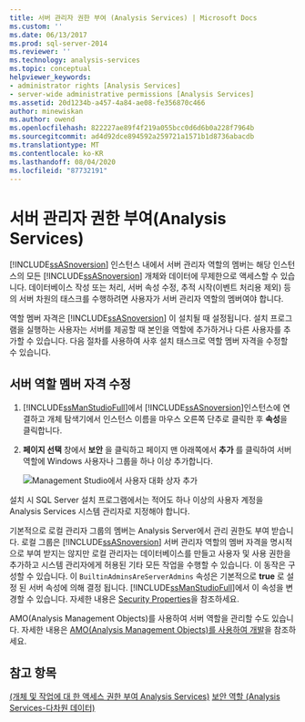 ```yaml
---
title: 서버 관리자 권한 부여 (Analysis Services) | Microsoft Docs
ms.custom: ''
ms.date: 06/13/2017
ms.prod: sql-server-2014
ms.reviewer: ''
ms.technology: analysis-services
ms.topic: conceptual
helpviewer_keywords:
- administrator rights [Analysis Services]
- server-wide administrative permissions [Analysis Services]
ms.assetid: 20d1234b-a457-4a84-ae08-fe356870c466
author: minewiskan
ms.author: owend
ms.openlocfilehash: 822227ae89f4f219a055bcc0d6d6b0a228f7964b
ms.sourcegitcommit: ad4d92dce894592a259721a1571b1d8736abacdb
ms.translationtype: MT
ms.contentlocale: ko-KR
ms.lasthandoff: 08/04/2020
ms.locfileid: "87732191"
---
```

# <a name="grant-server-administrator-permissions-analysis-services"></a>서버 관리자 권한 부여(Analysis Services)
  [!INCLUDE[ssASnoversion](../../includes/ssasnoversion-md.md)] 인스턴스 내에서 서버 관리자 역할의 멤버는 해당 인스턴스의 모든 [!INCLUDE[ssASnoversion](../../includes/ssasnoversion-md.md)] 개체와 데이터에 무제한으로 액세스할 수 있습니다. 데이터베이스 작성 또는 처리, 서버 속성 수정, 추적 시작(이벤트 처리용 제외) 등의 서버 차원의 태스크를 수행하려면 사용자가 서버 관리자 역할의 멤버여야 합니다.

 역할 멤버 자격은 [!INCLUDE[ssASnoversion](../../includes/ssasnoversion-md.md)] 이 설치될 때 설정됩니다. 설치 프로그램을 실행하는 사용자는 서버를 제공할 때 본인을 역할에 추가하거나 다른 사용자를 추가할 수 있습니다. 다음 절차를 사용하여 사후 설치 태스크로 역할 멤버 자격을 수정할 수 있습니다.

## <a name="modify-server-role-membership"></a>서버 역할 멤버 자격 수정

1.  [!INCLUDE[ssManStudioFull](../../includes/ssmanstudiofull-md.md)]에서 [!INCLUDE[ssASnoversion](../../includes/ssasnoversion-md.md)]인스턴스에 연결하고 개체 탐색기에서 인스턴스 이름을 마우스 오른쪽 단추로 클릭한 후 **속성**을 클릭합니다.

2.  **페이지 선택** 창에서 **보안** 을 클릭하고 페이지 맨 아래쪽에서 **추가** 를 클릭하여 서버 역할에 Windows 사용자나 그룹을 하나 이상 추가합니다.

     ![Management Studio에서 사용자 대화 상자 추가](../media/ssas-serveradminadd.png "Management Studio에서 사용자 대화 상자 추가")

 설치 시 SQL Server 설치 프로그램에서는 적어도 하나 이상의 사용자 계정을 Analysis Services 시스템 관리자로 지정해야 합니다.

 기본적으로 로컬 관리자 그룹의 멤버는 Analysis Server에서 관리 권한도 부여 받습니다. 로컬 그룹은 [!INCLUDE[ssASnoversion](../../includes/ssasnoversion-md.md)] 서버 관리자 역할의 멤버 자격을 명시적으로 부여 받지는 않지만 로컬 관리자는 데이터베이스를 만들고 사용자 및 사용 권한을 추가하고 시스템 관리자에게 허용된 기타 모든 작업을 수행할 수 있습니다. 이 동작은 구성할 수 있습니다. 이 `BuiltinAdminsAreServerAdmins` 속성은 기본적으로 **true** 로 설정 된 서버 속성에 의해 결정 됩니다. [!INCLUDE[ssManStudioFull](../../includes/ssmanstudiofull-md.md)]에서 이 속성을 변경할 수 있습니다. 자세한 내용은 [Security Properties](../server-properties/security-properties.md)을 참조하세요.

 AMO(Analysis Management Objects)를 사용하여 서버 역할을 관리할 수도 있습니다. 자세한 내용은 [AMO&#40;Analysis Management Objects&#41;를 사용하여 개발](https://docs.microsoft.com/bi-reference/amo/developing-with-analysis-management-objects-amo)을 참조하세요.

## <a name="see-also"></a>참고 항목
 [&#40;개체 및 작업에 대 한 액세스 권한 부여 Analysis Services&#41;](../multidimensional-models/authorizing-access-to-objects-and-operations-analysis-services.md) [보안 역할 &#40;Analysis Services-다차원 데이터&#41;](../multidimensional-models/olap-logical/security-roles-analysis-services-multidimensional-data.md)


